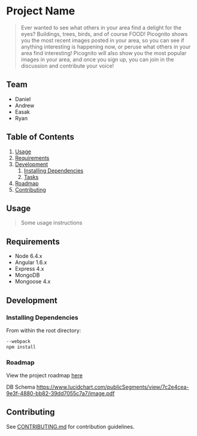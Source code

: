 # Project Name

> Ever wanted to see what others in your area find a delight for the eyes? Buildings, trees, birds, and of course FOOD!  Picognito shows you the most recent images posted in your area, so you can see if anything interesting is happening now, or peruse what others in your area find interesting! Picognito will also show you the most popular images in your area, and once you sign up, you can join in the discussion and contribute your voice!

## Team

  - Daniel
  - Andrew
  - Easak
  - Ryan

## Table of Contents

1. [Usage](#Usage)
1. [Requirements](#requirements)
1. [Development](#development)
    1. [Installing Dependencies](#installing-dependencies)
    1. [Tasks](#tasks)
1. [Roadmap](#roadmap)
1. [Contributing](#contributing)

## Usage

> Some usage instructions

## Requirements

- Node 6.4.x
- Angular 1.6.x
- Express 4.x
- MongoDB
- Mongoose 4.x


## Development

### Installing Dependencies

From within the root directory:

```sh
--webpack
npm install
```

### Roadmap

View the project roadmap [here](https://docs.google.com/document/d/1FE6AGEHucPDo5GXVHWNuPBjoZJle6Fntc_BrUC273jY/edit?ts=5988f7e4#)

DB Schema 
https://www.lucidchart.com/publicSegments/view/7c2e4cea-9e3f-4880-bb82-39dd7055c7a7/image.pdf


## Contributing

See [CONTRIBUTING.md](CONTRIBUTING.md) for contribution guidelines.
